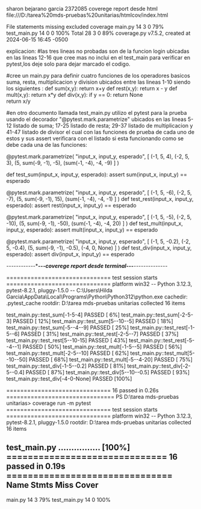sharon bejarano garcia 2372085
coverege report desde html
file:///D:/tarea%20mds-pruebas%20unitarias/htmlcov/index.html

File         	statements	missing	excluded	coverage
main.py	             14	      3	       0     	79%
test_main.py    	   14     	0      	 0     	100%
Total              	 28	      3        0    	89%
coverage.py v7.5.2, created at 2024-06-15 16:45 -0500

explicacion:
#las tres lineas no probadas son de la funcion login ubicadas en las lineas 12-16 que cree mas no inclui en el test_main para 
verificar en pytest,los deje solo para dejar marcado el codigo.

#cree un main.py para definir cuatro funciones de los operadores basicos suma, resta, multiplicacion 
y division ubicados entre las lineas 1-10 siendo los siguientes :
def sum(x,y):
    return x+y
def rest(x,y):
    return x - y
def mult(x,y):
    return x*y
def div(x,y):
    if y == 0:
        return None  
    return x/y
    
#en otro documento llamada test_main.py utilizo el pytest para la prueba usando el decorador "@pytest.mark.parametrize" ubicados en
las lineas 5-12 listado de suma; 17-25 listado de resta; 29-37 listado de multiplicacion y 41-47 listado de divisor el cual con las 
funciones de prueba de cada uno de estos y sus assert verificara con el listado si esta funcionando como se debe cada una de las funciones:

@pytest.mark.parametrize(
    "input_x, input_y, esperado",
    [
        (-1, 5, 4),
        (-2, 5, 3),
        (5, sum(-9, -1), -5),
        (sum(-1, -4), -4, -9)
    ]
)

def test_sum(input_x, input_y, esperado):
    assert sum(input_x, input_y) == esperado

@pytest.mark.parametrize(
    "input_x, input_y, esperado",
    [
        (-1, 5, -6),
        (-2, 5, -7),
        (5, sum(-9, -1), 15),
        (sum(-1, -4), -4, -1)
    ]
)
def test_rest(input_x, input_y, esperado):
    assert rest(input_x, input_y) == esperado
    
@pytest.mark.parametrize(
    "input_x, input_y, esperado",
    [
        (-1, 5, -5),
        (-2, 5, -10),
        (5, sum(-9, -1), -50),
        (sum(-1, -4), -4, 20)
    ]
)
def test_mult(input_x, input_y, esperado):
    assert mult(input_x, input_y) == esperado
    
@pytest.mark.parametrize(
    "input_x, input_y, esperado",
    [
        (-1, 5, -0.2),
        (-2, 5, -0.4),
        (5, sum(-9, -1), -0.5),
        (-4, 0, None)
    ]
)
def test_div(input_x, input_y, esperado):
    assert div(input_x, input_y) == esperado

------------**********---coverege report desde terminal---*********--------------

============================== test session starts ============================== 
platform win32 -- Python 3.12.3, pytest-8.2.1, pluggy-1.5.0 -- C:\Users\Hilda Garcia\AppData\Local\Programs\Python\Python312\python.exe
cachedir: .pytest_cache
rootdir: D:\tarea mds-pruebas unitarias
collected 16 items

test_main.py::test_sum[-1-5-4] PASSED                                      [  6%] 
test_main.py::test_sum[-2-5-3] PASSED                                      [ 12%] 
test_main.py::test_sum[5--10--5] PASSED                                    [ 18%] 
test_main.py::test_sum[-5--4--9] PASSED                                    [ 25%] 
test_main.py::test_rest[-1-5--6] PASSED                                    [ 31%] 
test_main.py::test_rest[-2-5--7] PASSED                                    [ 37%] 
test_main.py::test_rest[5--10-15] PASSED                                   [ 43%] 
test_main.py::test_rest[-5--4--1] PASSED                                   [ 50%] 
test_main.py::test_mult[-1-5--5] PASSED                                    [ 56%] 
test_main.py::test_mult[-2-5--10] PASSED                                   [ 62%] 
test_main.py::test_mult[5--10--50] PASSED                                  [ 68%] 
test_main.py::test_mult[-5--4-20] PASSED                                   [ 75%]
test_main.py::test_div[-1-5--0.2] PASSED                                   [ 81%] 
test_main.py::test_div[-2-5--0.4] PASSED                                   [ 87%] 
test_main.py::test_div[5--10--0.5] PASSED                                  [ 93%]
test_main.py::test_div[-4-0-None] PASSED                                   [100%] 

============================== 16 passed in 0.26s =============================== 
PS D:\tarea mds-pruebas unitarias> coverage run -m pytest
============================== test session starts ============================== 
platform win32 -- Python 3.12.3, pytest-8.2.1, pluggy-1.5.0
rootdir: D:\tarea mds-pruebas unitarias
collected 16 items

test_main.py ................                                              [100%]
============================== 16 passed in 0.19s =============================== 
Name           Stmts   Miss  Cover                                                
----------------------------------
main.py           14      3    79%
test_main.py      14      0   100%
